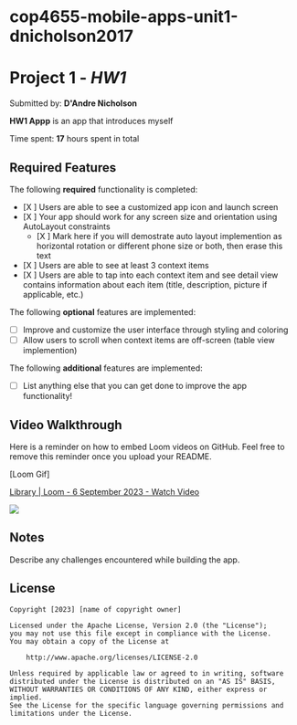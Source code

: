 # cop4655-mobile-apps-unit1-dnicholson2017
# Project 1 - *HW1*

Submitted by: **D'Andre Nicholson**

**HW1 Appp** is an app that introduces myself 

Time spent: **17** hours spent in total

## Required Features

The following **required** functionality is completed:

- [X ] Users are able to see a customized app icon and launch screen
- [X ] Your app should work for any screen size and orientation using AutoLayout constraints
  - [X ] Mark here if you will demostrate auto layout implemention as horizontal rotation or different phone size or both, then erase this text
- [X ] Users are able to see at least 3 context items
- [X ] Users are able to tap into each context item and see detail view contains information about each item (title, description, picture if applicable, etc.)
 
The following **optional** features are implemented:

- [ ] Improve and customize the user interface through styling and coloring
- [ ] Allow users to scroll when context items are off-screen (table view implemention)

The following **additional** features are implemented:

- [ ] List anything else that you can get done to improve the app functionality!

## Video Walkthrough

Here is a reminder on how to embed Loom videos on GitHub. Feel free to remove this reminder once you upload your README. 

[Loom Gif] <div>
    <a href="https://www.loom.com/share/006eea72211e4320ae42e0af34c2d863">
      <p>Library | Loom - 6 September 2023 - Watch Video</p>
    </a>
    <a href="https://www.loom.com/share/006eea72211e4320ae42e0af34c2d863">
      <img style="max-width:300px;" src="https://cdn.loom.com/sessions/thumbnails/006eea72211e4320ae42e0af34c2d863-with-play.gif">
    </a>
  </div>

## Notes

Describe any challenges encountered while building the app.

## License

    Copyright [2023] [name of copyright owner]

    Licensed under the Apache License, Version 2.0 (the "License");
    you may not use this file except in compliance with the License.
    You may obtain a copy of the License at

        http://www.apache.org/licenses/LICENSE-2.0

    Unless required by applicable law or agreed to in writing, software
    distributed under the License is distributed on an "AS IS" BASIS,
    WITHOUT WARRANTIES OR CONDITIONS OF ANY KIND, either express or implied.
    See the License for the specific language governing permissions and
    limitations under the License.
